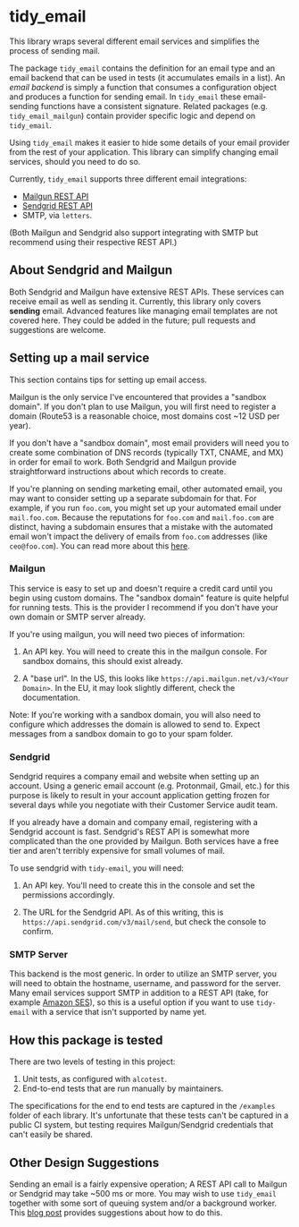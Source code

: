 # tidy_email

This library wraps several different email services and simplifies the
process of sending mail.

The package `tidy_email` contains the definition for an email type and
an email backend that can be used in tests (it accumulates emails in a
list). An _email backend_ is simply a function that consumes a
configuration object and produces a function for sending email. In
`tidy_email` these email-sending functions have a consistent
signature. Related packages (e.g. `tidy_email_mailgun`) contain
provider specific logic and depend on `tidy_email`.

Using `tidy_email` makes it easier to hide some details of your email
provider from the rest of your application. This library can simplify
changing email services, should you need to do so.

Currently, `tidy_email` supports three different email integrations:

- [Mailgun REST API](https://documentation.mailgun.com/en/latest/api_reference.html)
- [Sendgrid REST API](https://docs.sendgrid.com/for-developers/sending-email/api-getting-started)
- SMTP, via `letters`.

(Both Mailgun and Sendgrid also support integrating with SMTP but
recommend using their respective REST API.)

## About Sendgrid and Mailgun

Both Sendgrid and Mailgun have extensive REST APIs. These services can
receive email as well as sending it. Currently, this library only
covers **sending** email. Advanced features like managing email
templates are not covered here. They could be added in the future;
pull requests and suggestions are welcome.

## Setting up a mail service

This section contains tips for setting up email access.

Mailgun is the only service I've encountered that provides a "sandbox
domain". If you don't plan to use Mailgun, you will first need to
register a domain (Route53 is a reasonable choice, most domains cost
~12 USD per year).

If you don't have a "sandbox domain", most email providers will need
you to create some combination of DNS records (typically TXT, CNAME,
and MX) in order for email to work. Both Sendgrid and Mailgun provide
straightforward instructions about which records to create.

If you're planning on sending marketing email, other automated email,
you may want to consider setting up a separate subdomain for that. For
example, if you run `foo.com`, you might set up your automated email
under `mail.foo.com`. Because the reputations for `foo.com` and
`mail.foo.com` are distinct, having a subdomain ensures that a mistake
with the automated email won't impact the delivery of emails from
`foo.com` addresses (like `ceo@foo.com`). You can read more about this
[here](https://www.mailgun.com/blog/the-basics-of-email-subdomains/).

### Mailgun

This service is easy to set up and doesn't require a credit card until
you begin using custom domains. The "sandbox domain" feature is quite
helpful for running tests. This is the provider I recommend if you
don't have your own domain or SMTP server already.

If you're using mailgun, you will need two pieces of information:

1. An API key. You will need to create this in the mailgun
   console. For sandbox domains, this should exist already.

2. A "base url". In the US, this looks like
   `https://api.mailgun.net/v3/<Your Domain>`. In the EU, it may
   look slightly different, check the documentation.

Note: If you're working with a sandbox domain, you will also need to
configure which addresses the domain is allowed to send to. Expect
messages from a sandbox domain to go to your spam folder.

### Sendgrid

Sendgrid requires a company email and website when setting up an
account. Using a generic email account (e.g. Protonmail, Gmail, etc.)
for this purpose is likely to result in your account application
getting frozen for several days while you negotiate with their
Customer Service audit team.

If you already have a domain and company email, registering with a
Sendgrid account is fast. Sendgrid's REST API is somewhat more
complicated than the one provided by Mailgun. Both services have a
free tier and aren't terribly expensive for small volumes of mail.

To use sendgrid with `tidy-email`, you will need:

1. An API key. You'll need to create this in the console and set the
   permissions accordingly.

2. The URL for the Sendgrid API. As of this writing, this is
   `https://api.sendgrid.com/v3/mail/send`, but check the console to
   confirm.

### SMTP Server

This backend is the most generic. In order to utilize an SMTP server,
you will need to obtain the hostname, username, and password for the
server. Many email services support SMTP in addition to a REST API
(take, for example [Amazon
SES](https://docs.aws.amazon.com/ses/latest/dg/smtp-credentials.html)),
so this is a useful option if you want to use `tidy-email` with a
service that isn't supported by name yet.

## How this package is tested

There are two levels of testing in this project:

1. Unit tests, as configured with `alcotest`.
2. End-to-end tests that are run manually by maintainers.

The specifications for the end to end tests are captured in the
`/examples` folder of each library. It's unfortunate that these tests
can't be captured in a public CI system, but testing requires
Mailgun/Sendgrid credentials that can't easily be shared.

## Other Design Suggestions

Sending an email is a fairly expensive operation; A REST API call to
Mailgun or Sendgrid may take ~500 ms or more. You may wish to use
`tidy_email` together with some sort of queuing system and/or a
background worker. This [blog
post](https://jsthomas.github.io/ocaml-email.html) provides
suggestions about how to do this.

